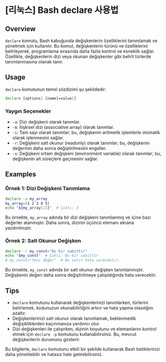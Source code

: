 # [리눅스] Bash declare 사용법

## Overview
`declare` komutu, Bash kabuğunda değişkenlerin özelliklerini tanımlamak ve yönetmek için kullanılır. Bu komut, değişkenlerin türünü ve özelliklerini belirleyerek, programlama sırasında daha fazla kontrol ve esneklik sağlar. Özellikle, değişkenlerin dizi veya okunan değişkenler gibi belirli türlerde tanımlanmasına olanak tanır.

## Usage
`declare` komutunun temel sözdizimi şu şekildedir:

```bash
declare [options] [name[=value]]
```

### Yaygın Seçenekler
- `-a`: Dizi değişkeni olarak tanımlar.
- `-A`: İlişkisel dizi (associative array) olarak tanımlar.
- `-i`: Tam sayı olarak tanımlar; bu, değişkenin aritmetik işlemlerle otomatik olarak işlenmesini sağlar.
- `-r`: Değişkeni salt okunur (readonly) olarak tanımlar; bu, değişkenin değerinin daha sonra değiştirilmesini engeller.
- `-x`: Değişkeni ortam değişkeni (environment variable) olarak tanımlar; bu, değişkenin alt süreçlere geçmesini sağlar.

## Examples
### Örnek 1: Dizi Değişkeni Tanımlama
```bash
declare -a my_array
my_array=(1 2 3 4 5)
echo "${my_array[2]}"  # Çıktı: 3
```
Bu örnekte, `my_array` adında bir dizi değişkeni tanımlanmış ve içine bazı değerler atanmıştır. Daha sonra, dizinin üçüncü elemanı ekrana yazdırılmıştır.

### Örnek 2: Salt Okunur Değişken
```bash
declare -r my_const="Bu bir sabittir"
echo "$my_const"  # Çıktı: Bu bir sabittir
# my_const="Yeni değer"  # Bu satır hata verecektir.
```
Bu örnekte, `my_const` adında bir salt okunur değişken tanımlanmıştır. Değişkenin değeri daha sonra değiştirilmeye çalışıldığında hata verecektir.

## Tips
- `declare` komutunu kullanarak değişkenlerinizi tanımlarken, türlerini belirlemek, kodunuzun okunabilirliğini artırır ve hata yapma olasılığını azaltır.
- Değişkenlerinizi salt okunur olarak tanımlamak, beklenmedik değişikliklerden kaçınmanıza yardımcı olur.
- Dizi değişkenleri ile çalışırken, dizinin boyutunu ve elemanlarını kontrol etmek için `declare -p` komutunu kullanabilirsiniz. Bu, mevcut değişkenlerin durumunu gösterir.

Bu bilgilerle, `declare` komutunu etkili bir şekilde kullanarak Bash betiklerinizi daha yönetilebilir ve hatasız hale getirebilirsiniz.